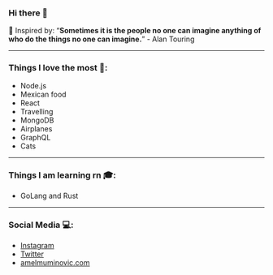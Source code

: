 ### Hi there 👋

🌱 Inspired by: “**Sometimes it is the people no one can imagine anything of who do the things no one can imagine.**” - Alan Touring
<hr>

### Things I love the most 💚:
- Node.js
- Mexican food
- React
- Travelling
- MongoDB
- Airplanes
- GraphQL
- Cats
<hr>

### Things I am learning rn 🎓: 
- GoLang and Rust
<hr>

### Social Media 💻:
- [Instagram](https://instagram.com/ammce)
- [Twitter](https://twitter.com/HighSerendipity)
- [amelmuminovic.com](https://www.amelmuminovic.com/)
